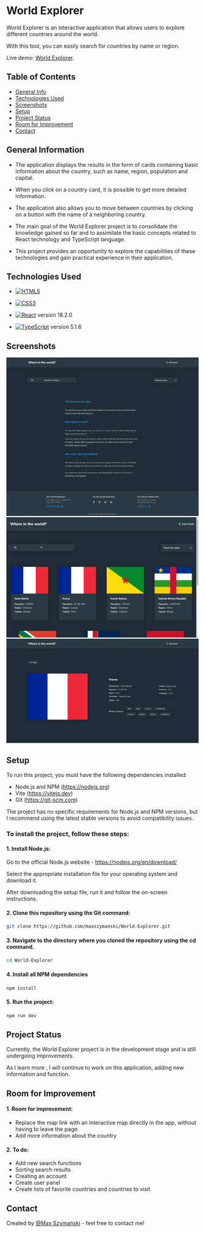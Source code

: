 # World Explorer

World Explorer is an interactive application that allows users to explore different countries around the world.

With this tool, you can easily search for countries by name or region.

Live demo: [World Explorer](https://maxszymanski.github.io/World-Explorer/).

## Table of Contents

- [General Info](#general-information)
- [Technologies Used](#technologies-used)
- [Screenshots](#screenshots)
- [Setup](#setup)
- [Project Status](#project-status)
- [Room for Improvement](#room-for-improvement)
- [Contact](#contact)

## General Information

- The application displays the results in the form of cards containing basic information about the country, such as name, region, population and capital.

- When you click on a country card, it is possible to get more detailed information.

- The application also allows you to move between countries by clicking on a button with the name of a neighboring country.

- The main goal of the World Explorer project is to consolidate the knowledge gained so far and to assimilate the basic concepts related to React technology and TypeScript language.

- This project provides an opportunity to explore the capabilities of these technologies and gain practical experience in their application.

## Technologies Used

- [![HTML5](https://img.shields.io/badge/-HTML5-E34F26?style=flat-square&logo=html5&logoColor=white&link=https://github.com/maxszymanski/)](https://github.com/maxszymanski/)

- [![CSS3](https://img.shields.io/badge/-CSS3-1572B6?style=flat-square&logo=css3&link=https://github.com/maxszymanski/)](https://github.com/maxszymanski/)

- [![React](https://img.shields.io/badge/-React-black?style=flat-square&logo=react)](https://github.com/maxszymanski/) version 18.2.0

- [![TypeScript](https://img.shields.io/badge/-TypeScript-007ACC?style=flat-square&logo=typescript&link=https://github.com/maxszymanski/)](https://github.com/maxszymanski/) version 5.1.6

## Screenshots

![Start](./public/screenshots/app-screen1.png)
![Search](./public/screenshots/app-screen2.png)
![Details](./public/screenshots/app-screen3.png)

## Setup

To run this project, you must have the following dependencies installed:

- Node.js and NPM (https://nodejs.org)
- Vite (https://vitejs.dev)
- Git (https://git-scm.com)

The project has no specific requirements for Node.js and NPM versions, but I recommend using the latest stable versions to avoid compatibility issues.

### To install the project, follow these steps:

#### 1. Install Node.js:

Go to the official Node.js website - https://nodejs.org/en/download/

Select the appropriate installation file for your operating system and download it.

After downloading the setup file, run it and follow the on-screen instructions.

#### 2. Clone this repository using the Git command:

```sh
git clone https://github.com/maxszymanski/World-Explorer.git
```

#### 3. Navigate to the directory where you cloned the repository using the cd command.

```sh
cd World-Explorer
```

#### 4. Install all NPM dependencies

```sh
npm install
```

#### 5. Run the project:

```sh
npm run dev
```

## Project Status

Currently, the World Explorer project is in the development stage and is still undergoing improvements.

As I learn more , I will continue to work on this application, adding new information and function.

## Room for Improvement

#### 1. Room for improvement:

- Replace the map link with an interactive map directly in the app, without having to leave the page.
- Add more information about the country

#### 2. To do:

- Add new search functions
- Sorting search results
- Creating an account
- Create user panel
- Create lists of favorite countries and countries to visit

## Contact

Created by [@Max Szymański](https://github.com/maxszymanski) - feel free to contact me!
